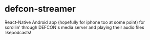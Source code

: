 # defcon-streamer
React-Native Android app (hopefully for iphone too at some point) for scrollin' through DEFCON's media server and playing their audio files likepodcasts!
